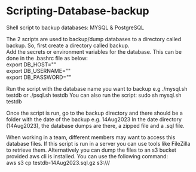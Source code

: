 # Scripting-Database-backup
Shell script to backup databases: MYSQL & PostgreSQL

The 2 scripts are used to backup/dump databases to a directory called backup. So, first create a directory called backup.        
Add the secrets or environment variables for the database. This can be done in the .bashrc file as below:                                                                             
    export DB_HOST="<enter db  host>"                                                                                               
    export DB_USERNAME="<enter db username>"                                                                                      
    export DB_PASSWORD="<db password>"

    
Run the script with the database name you want to backup e.g ./mysql.sh testdb or ./psql.sh testdb
You can also run the script: sudo sh mysql.sh testdb

Once the script is run, go to the backup directory and there should be a folder with the date of the backup e.g. 14Aug2023
In the date directory (14Aug2023), the database dumps are there, a zipped file and a .sql file.

When working in a team, different members may want to access this database files. If this script is run in a server you can use tools like FileZilla to retrieve them. Alternatively you can dump the files to an s3 bucket provided aws cli is installed. You can use the following command:                                                                                    
  aws s3 cp testdb-14Aug2023.sql.gz s3://<s3 bucket name>/
